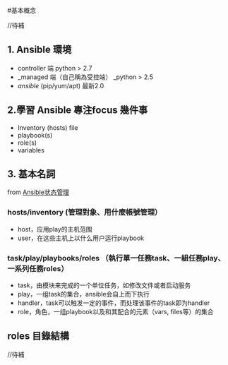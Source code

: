 #基本概念

//待補

## **1. Ansible 環境**

* controller 端  python > 2.7
* _managed 端（自己稱為受控端） _python > 2.5
* _ansible_ (pip/yum/apt) 最新2.0

## 2.學習 Ansible 專注focus 幾件事

* Inventory (hosts) file
* playbook(s)
* role(s)
* variables

## 3. 基本名詞
from [Ansible状态管理](http://xdays.me/ansible%E7%8A%B6%E6%80%81%E7%AE%A1%E7%90%86.html)

### hosts/inventory (管理對象、用什麼帳號管理）
- host，应用play的主机范围
- user，在这些主机上以什么用户运行playbook

### task/play/playbooks/roles （執行單一任務task、一組任務play、一系列任務roles）
- task，由模块来完成的一个单位任务，如修改文件或者启动服务
- play，一组task的集合，ansible会自上而下执行
- handler，task可以触发一定的事件，而处理该事件的task即为handler
- role，角色，一组playbook以及和其配合的元素（vars, files等）的集合


## roles 目錄結構
//待補


